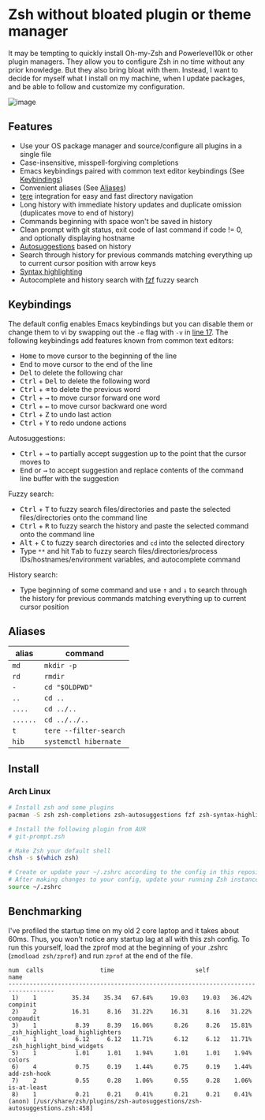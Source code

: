 # Zsh without bloated plugin or theme manager

It may be tempting to quickly install Oh-my-Zsh and Powerlevel10k or other plugin managers. They allow you to configure Zsh in no time without any prior knowledge. But they also bring bloat with them. Instead, I want to decide for myself what I install on my machine, when I update packages, and be able to follow and customize my configuration.

![image](https://user-images.githubusercontent.com/49961674/201792373-88dec4d2-7c48-403a-8fc1-a03e9d0f61c1.png)

## Features
- Use your OS package manager and source/configure all plugins in a single file
- Case-insensitive, misspell-forgiving completions
- Emacs keybindings paired with common text editor keybindings (See [Keybindings](#keybindings))
- Convenient aliases (See [Aliases](#aliases))
- [tere](https://github.com/mgunyho/tere) integration for easy and fast directory navigation
- Long history with immediate history updates and duplicate omission (duplicates move to end of history)
- Commands beginning with space won't be saved in history
- Clean prompt with git status, exit code of last command if code != 0, and optionally displaying hostname
- [Autosuggestions](https://github.com/zsh-users/zsh-autosuggestions) based on history
- Search through history for previous commands matching everything up to current cursor position with arrow keys
- [Syntax highlighting](https://github.com/zsh-users/zsh-syntax-highlighting)
- Autocomplete and history search with [fzf](https://github.com/junegunn/fzf) fuzzy search

## Keybindings
The default config enables Emacs keybindings but you can disable them or change them to vi by swapping out the `-e` flag with `-v` in [line 17](https://github.com/bttger/my-zsh/blob/main/.zshrc#L17). The following keybindings add features known from common text editors:

- <kbd>Home</kbd> to move cursor to the beginning of the line
- <kbd>End</kbd> to move cursor to the end of the line
- <kbd>Del</kbd> to delete the following char
- <kbd>Ctrl</kbd> + <kbd>Del</kbd> to delete the following word
- <kbd>Ctrl</kbd> + <kbd>⌫</kbd> to delete the previous word
- <kbd>Ctrl</kbd> + <kbd>→</kbd> to move cursor forward one word
- <kbd>Ctrl</kbd> + <kbd>←</kbd> to move cursor backward one word
- <kbd>Ctrl</kbd> + <kbd>Z</kbd> to undo last action
- <kbd>Ctrl</kbd> + <kbd>Y</kbd> to redo undone actions

Autosuggestions:
- <kbd>Ctrl</kbd> + <kbd>→</kbd> to partially accept suggestion up to the point that the cursor moves to
- <kbd>End</kbd> or <kbd>→</kbd> to accept suggestion and replace contents of the command line buffer with the suggestion

Fuzzy search:
- <kbd>Ctrl</kbd> + <kbd>T</kbd> to fuzzy search files/directories and paste the selected files/directories onto the command line
- <kbd>Ctrl</kbd> + <kbd>R</kbd> to fuzzy search the history and paste the selected command onto the command line
- <kbd>Alt</kbd> + <kbd>C</kbd> to fuzzy search directories and `cd` into the selected directory
- Type `**` and hit <kbd>Tab</kbd> to fuzzy search files/directories/process IDs/hostnames/environment variables, and autocomplete command

History search:
- Type beginning of some command and use <kbd>↑</kbd> and <kbd>↓</kbd> to search through the history for previous commands matching everything up to current cursor position

## Aliases
| alias     | command             |
|--------|----------------------|
|`md`|`mkdir -p`|
| `rd`     | `rmdir`                |
| `-`     | `cd "$OLDPWD"`                |
| `..`     | `cd ..`                |
| `....`   | `cd ../..`             |
| `......` | `cd ../../..`          |
| `t`      | `tere --filter-search` |
| `hib`    | `systemctl hibernate`  |

## Install

### Arch Linux
```sh
# Install zsh and some plugins
pacman -S zsh zsh-completions zsh-autosuggestions fzf zsh-syntax-highlighting

# Install the following plugin from AUR
# git-prompt.zsh

# Make Zsh your default shell
chsh -s $(which zsh)

# Create or update your ~/.zshrc according to the config in this repository
# After making changes to your config, update your running Zsh instance
source ~/.zshrc
```

## Benchmarking

I've profiled the startup time on my old 2 core laptop and it takes about 60ms. Thus, you won't notice any startup lag at all with this zsh config. To run this yourself, load the zprof mod at the beginning of your .zshrc (`zmodload zsh/zprof`) and run `zprof` at the end of the file.

```
num  calls                time                       self            name
-----------------------------------------------------------------------------------
 1)    1          35.34    35.34   67.64%     19.03    19.03   36.42%  compinit
 2)    2          16.31     8.16   31.22%     16.31     8.16   31.22%  compaudit
 3)    1           8.39     8.39   16.06%      8.26     8.26   15.81%  _zsh_highlight_load_highlighters
 4)    1           6.12     6.12   11.71%      6.12     6.12   11.71%  _zsh_highlight_bind_widgets
 5)    1           1.01     1.01    1.94%      1.01     1.01    1.94%  colors
 6)    4           0.75     0.19    1.44%      0.75     0.19    1.44%  add-zsh-hook
 7)    2           0.55     0.28    1.06%      0.55     0.28    1.06%  is-at-least
 8)    1           0.21     0.21    0.41%      0.21     0.21    0.41%  (anon) [/usr/share/zsh/plugins/zsh-autosuggestions/zsh-autosuggestions.zsh:458]
```
